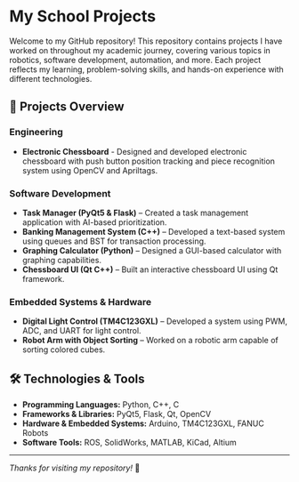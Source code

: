 # My School Projects

Welcome to my GitHub repository! This repository contains projects I have worked on throughout my academic journey, covering various topics in robotics, software development, automation, and more. Each project reflects my learning, problem-solving skills, and hands-on experience with different technologies.

## 🚀 Projects Overview

### Engineering
- **Electronic Chessboard** - Designed and developed electronic chessboard with push button position tracking and piece recognition system using OpenCV and Apriltags. 

### Software Development
- **Task Manager (PyQt5 & Flask)** – Created a task management application with AI-based prioritization.
- **Banking Management System (C++)** – Developed a text-based system using queues and BST for transaction processing.
- **Graphing Calculator (Python)** – Designed a GUI-based calculator with graphing capabilities.
- **Chessboard UI (Qt C++)** – Built an interactive chessboard UI using Qt framework.

### Embedded Systems & Hardware
- **Digital Light Control (TM4C123GXL)** – Developed a system using PWM, ADC, and UART for light control.
- **Robot Arm with Object Sorting** – Worked on a robotic arm capable of sorting colored cubes.

## 🛠️ Technologies & Tools
- **Programming Languages:** Python, C++, C
- **Frameworks & Libraries:** PyQt5, Flask, Qt, OpenCV
- **Hardware & Embedded Systems:** Arduino, TM4C123GXL, FANUC Robots
- **Software Tools:** ROS, SolidWorks, MATLAB, KiCad, Altium

---
_Thanks for visiting my repository!_ 🚀

